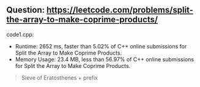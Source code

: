 ## Question: https://leetcode.com/problems/split-the-array-to-make-coprime-products/

code1.cpp:
* Runtime: 2652 ms, faster than 5.02% of C++ online submissions for Split the Array to Make Coprime Products.
* Memory Usage: 23.4 MB, less than 56.97% of C++ online submissions for Split the Array to Make Coprime Products.
> Sieve of Eratosthenes + prefix